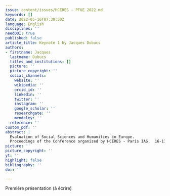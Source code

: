 ```yaml
---
issue: content/issues/HCERES - PFUE 2022.md
keywords: []
date: 2022-05-16T07:30:50Z
language: English
disciplines: ''
needDOI: true
published: false
article_title: Keynote 1 by Jacques Dubucs
authors:
- firstname: Jacques
  lastname: Dubucs
  titles_and_institutions: []
  picture: ''
  picture_copyright: ''
  social_channels:
    website: ''
    wikipedia: ''
    orcid_id: ''
    linkedin: ''
    twitter: ''
    instagram: ''
    google_scholar: ''
    researchgate: ''
    mendeley: ''
  reference: ''
custom_pdf: ''
abstract: |
  Evaluation of Social Sciences and Humanities in Europe.
  Proceedings of the Conference organized by HCERES - Paris IAS,  16-17 May 2022
picture: ''
picture_copyright: ''
yt: ''
highlight: false
bibliography: ''
doi: ''

---
```

Première présentation (à écrire)